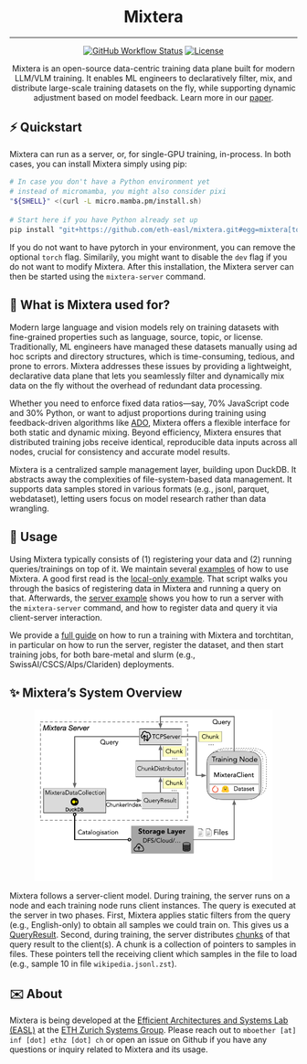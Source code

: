 <div align="center">
<h1>Mixtera</h1>

---
[![GitHub Workflow Status](https://github.com/eth-easl/mixtera/actions/workflows/workflow.yaml/badge.svg)](https://github.com/eth-easl/mixtera/actions/workflows/workflow.yaml)
[![License](https://img.shields.io/github/license/eth-easl/mixtera)](https://img.shields.io/github/license/eth-easl/mixtera)

Mixtera is an open-source data-centric training data plane built for modern LLM/VLM training. It enables ML engineers to declaratively filter, mix, and distribute large-scale training datasets on the fly, while supporting dynamic adjustment based on model feedback. Learn more in our [paper](https://arxiv.org/abs/2502.19790).

</div>

## ⚡️ Quickstart

Mixtera can run as a server, or, for single-GPU training, in-process. In both cases, you can install Mixtera simply using pip:

```bash
# In case you don't have a Python environment yet
# instead of micromamba, you might also consider pixi
"${SHELL}" <(curl -L micro.mamba.pm/install.sh)

# Start here if you have Python already set up
pip install "git+https://github.com/eth-easl/mixtera.git#egg=mixtera[torch,dev]"
```

If you do not want to have pytorch in your environment, you can remove the optional `torch` flag.
Similarily, you might want to disable the `dev` flag if you do not want to modify Mixtera. 
After this installation, the Mixtera server can then be started using the `mixtera-server` command.

## 🔁 What is Mixtera used for?
Modern large language and vision models rely on training datasets with fine-grained properties such as language, source, topic, or license. Traditionally, ML engineers have managed these datasets manually using ad hoc scripts and directory structures, which is time-consuming, tedious, and prone to errors. Mixtera addresses these issues by providing a lightweight, declarative data plane that lets you seamlessly filter and dynamically mix data on the fly without the overhead of redundant data processing.

Whether you need to enforce fixed data ratios—say, 70% JavaScript code and 30% Python, or want to adjust proportions during training using feedback-driven algorithms like [ADO](https://arxiv.org/abs/2410.11820), Mixtera offers a flexible interface for both static and dynamic mixing. Beyond efficiency, Mixtera ensures that distributed training jobs receive identical, reproducible data inputs across all nodes, crucial for consistency and accurate model results.

Mixtera is a centralized sample management layer, building upon DuckDB. It abstracts away the complexities of file-system-based data management. It supports data samples stored in various formats (e.g., jsonl, parquet, webdataset), letting users focus on model research rather than data wrangling.

## 🚀 Usage

Using Mixtera typically consists of (1) registering your data and (2) running queries/trainings on top of it. We maintain several [examples](https://github.com/eth-easl/mixtera/blob/main/examples/) of how to use Mixtera. A good first read is the [local-only example](https://github.com/eth-easl/mixtera/blob/main/examples/client_local_example.py). That script walks you through the basics of registering data in Mixtera and running a query on that. Afterwards, the [server example](https://github.com/eth-easl/mixtera/blob/main/examples/client_server_example.py) shows you how to run a server with the `mixtera-server` command, and how to register data and query it via client-server interaction.

We provide a [full guide](examples/torchtitan.md) on how to run a training with Mixtera and torchtitan, in particular on how to run the server, register the dataset, and then start training jobs, for both bare-metal and slurm (e.g., SwissAI/CSCS/Alps/Clariden) deployments.

## ✨ Mixtera’s System Overview

<div align="center">
<img src="img/system.png" height=300 alt="Mixtera system design"/>
</div>

Mixtera follows a server-client model. During training, the server runs on a node and each training node runs client instances. The query is executed at the server in two phases. First, Mixtera applies static filters from the query (e.g., English-only) to obtain all samples we could train on. This gives us a [QueryResult](https://github.com/eth-easl/mixtera/blob/main/mixtera/core/query/query_result.py). Second, during training, the server distributes [chunks](https://github.com/eth-easl/mixtera/blob/main/mixtera/core/query/result_chunk.py) of that query result to the client(s). A chunk is a collection of pointers to samples in files. These pointers tell the receiving client which samples in the file to load (e.g., sample 10 in file `wikipedia.jsonl.zst`).

## ✉️ About

Mixtera is being developed at the [Efficient Architectures and Systems Lab (EASL)](https://anakli.inf.ethz.ch/#Group) at the [ETH Zurich Systems Group](https://systems.ethz.ch/).
Please reach out to `mboether [at] inf [­dot] ethz [dot] ch` or open an issue on Github if you have any questions or inquiry related to Mixtera and its usage.
